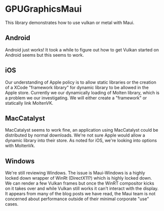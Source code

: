 ﻿# GPUGraphicsMaui

This library demonstrates how to use vulkan or metal with Maui.

## Android
Android just works! It took a while to figure out how to get Vulkan started on Android seems but this seems to work. 

## iOS
Our understanding of Apple policy is to allow static libraries or the creation of a XCode "framework library" for dynamic library to be allowed in the Apple store.
Currently we our dynamically loading of Molten library, which is a problem we our investigating. We will either create a "framework" or statically link MoltenVK.

## MacCatalyst
MacCatalyst seems to work fine, an application using MacCatalyst could be distributed by normal downloads. 
We're not sure Apple would allow a dynamic library into their store. As noted for iOS, we're looking into options with MoltenVk.


## Windows
We're still reviewing Windows. The issue is Maui-Windows is a highly locked down wrapper of WinRt (DirectX11?) which is highly locked down. 
We can render a few Vulkan frames but once the WinRT compositor kicks on it takes over and while Vulkan still works it can't interact with the display.
It appears from many of the blog posts we have read, the Maui team is not concerned about performance outside of their minimal corporate "use" cases.




